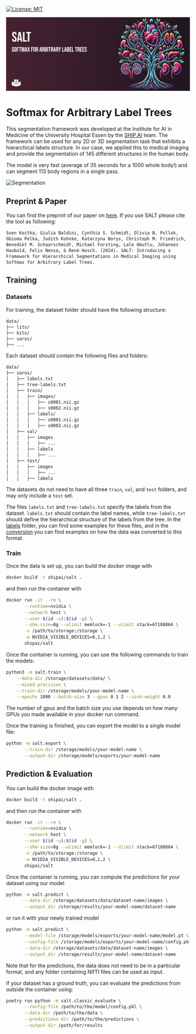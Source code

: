 [![License: MIT](https://img.shields.io/badge/License-MIT-yellow.svg)](https://opensource.org/licenses/MIT)

<!-- PROJECT LOGO -->

![SALT-Banner](https://github.com/UMEssen/SALT/blob/main/images/SALT-banner.png)

# Softmax for Arbitrary Label Trees


This segmentation framework was developed at the Institute for AI in Medicine of the University Hospital Essen by the [SHIP.AI](https://ship-ai.ikim.nrw/) team.
The framework can be used for any 2D or 3D segmentation task that exhibits a hierarchical labels structure.
In our case, we applied this to medical imaging and provide the segmentation of 145 different structures in the human body.

The model is very fast (average of 35 seconds for a 1000 whole body!) and can segment 113 body regions in a single pass.

![Segmentation](https://github.com/UMEssen/SALT/blob/main/images/segmentation.gif)

## Preprint & Paper

You can find the preprint of our paper on [here](https://arxiv.org/abs/2407.08878). If you use SALT please cite the tool as following:

```
Sven Koitka, Giulia Baldini, Cynthia S. Schmidt, Olivia B. Pollok, Obioma Pelka, Judith Kohnke, Katarzyna Borys, Christoph M. Friedrich, Benedikt M. Schaarschmidt, Michael Forsting, Lale Umutlu, Johannes Haubold, Felix Nensa, & René Hosch. (2024). SALT: Introducing a Framework for Hierarchical Segmentations in Medical Imaging using Softmax for Arbitrary Label Trees.
```

## Training

### Datasets

For training, the dataset folder should have the following structure:

```
data/
├── lits/
├── kits/
├── saros/
├── ...
```

Each dataset should contain the following files and folders:

```
data/
├── saros/
│   ├── labels.txt
|   ├── tree-labels.txt
│   ├── train/
│   │   ├── images/
│   │   │   ├── s0001.nii.gz
│   │   │   ├── s0002.nii.gz
│   │   ├── labels/
│   │   │   ├── s0001.nii.gz
│   │   │   ├── s0002.nii.gz
│   ├── val/
│   │   ├── images
│   │   │   ├── ...
│   │   ├── labels
│   │   │   ├── ...
│   ├── test/
│   │   ├── images
│   │   │   ├── ...
│   │   ├── labels
```

The datasets do not need to have all three `train`, `val`, and `test` folders, and may only include a `test` set.

The files `labels.txt` and `tree-labels.txt` specify the labels from the dataset. `labels.txt` should contain the label names, while `tree-labels.txt` should define the hierarchical structure of the labels from the tree. In the [labels](./labels) folder, you can find some examples for these files, and in the [conversion](salt/data/conversion) you can find examples on how the data was converted to this format.


### Train
Once the data is set up, you can build the docker image with
```bash
docker build -t shipai/salt .
```

and then run the container with
```bash
docker run -it --rm \
       --runtime=nvidia \
       --network host \
       --user $(id -u):$(id -g) \
       --shm-size=8g --ulimit memlock=-1 --ulimit stack=67108864 \
       -v /path/to/storage:/storage \
       -e NVIDIA_VISIBLE_DEVICES=0,1,2 \
       shipai/salt
```

Once the container is running, you can use the following commands to train the models:
```bash
python3 -m salt.train \
    --data-dir /storage/datasets/data/ \
    --mixed-precision \
    --train-dir /storage/models/your-model-name \
    --epochs 1000 --batch-size 3 --gpus 0 1 2 --sink-weight 0.0
```

The number of gpus and the batch size you use depends on how many GPUs you made available in your docker run command.

Once the training is finished, you can export the model to a single model file:
```bash
python -m salt.export \
       --train-dir /storage/models/your-model-name \
       --output-dir /storage/models/exports/your-model-name
```

## Prediction & Evaluation

You can build the docker image with
```bash
docker build -t shipai/salt .
```

and then run the container with
```bash
docker run -it --rm \
       --runtime=nvidia \
       --network host \
       --user $(id -u):$(id -g) \
       --shm-size=8g --ulimit memlock=-1 --ulimit stack=67108864 \
       -v /path/to/storage:/storage \
       -e NVIDIA_VISIBLE_DEVICES=0,1,2 \
       shipai/salt
```

Once the container is running, you can compute the predictions for your dataset using our model
```bash
python -m salt.predict \
       --data-dir /storage/datasets/data/dataset-name/images \
       --output_dir /storage/results/your-model-name/dataset-name
```

or run it with your newly trained model

```bash
python -m salt.predict \
       --model-file /storage/models/exports/your-model-name/model.pt \
       --config-file /storage/models/exports/your-model-name/config.pkl \
       --data-dir /storage/datasets/data/dataset-name/images \
       --output_dir /storage/results/your-model-name/dataset-name
```

Note that for the predictions, the data does not need to be in a particular format, and any folder containing NIfTI files can be used as input.

If your dataset has a ground truth, you can evaluate the predictions from outside the container using:

```bash
poetry run python -m salt.classic_evaluate \
       --config-file /path/to/the/model/config.pkl \
       --data-dir /path/to/the/data \
       --predictions-dir /path/to/the/predictions \
       --output-dir /path/for/results
```
